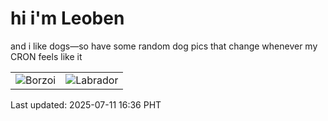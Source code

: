# hi i'm Leoben

and i like dogs—so have some random dog pics that change whenever my CRON feels like it

|  |  |
|--------|----------|
| ![Borzoi](https://random-dog-vercel.vercel.app/api/random-borzoi?v=1752222999) | ![Labrador](https://random-dog-vercel.vercel.app/api/random-labrador?v=1752222999) |

Last updated: 2025-07-11 16:36 PHT

